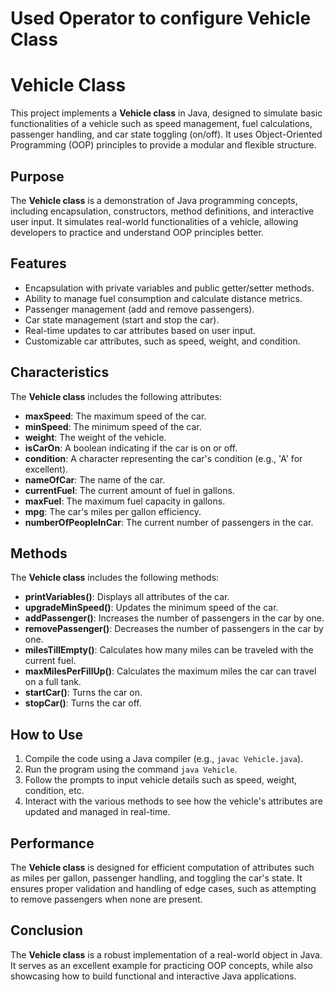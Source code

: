 # Used Operator to configure Vehicle Class

<body>
    <h1>Vehicle Class</h1>
    <p>This project implements a <strong>Vehicle class</strong> in Java, designed to simulate basic functionalities of a vehicle such as speed management, fuel calculations, passenger handling, and car state toggling (on/off). It uses Object-Oriented Programming (OOP) principles to provide a modular and flexible structure.</p>
    
<h2>Purpose</h2>
<p>The <strong>Vehicle class</strong> is a demonstration of Java programming concepts, including encapsulation, constructors, method definitions, and interactive user input. It simulates real-world functionalities of a vehicle, allowing developers to practice and understand OOP principles better.</p>

<h2>Features</h2>
    <ul>
        <li>Encapsulation with private variables and public getter/setter methods.</li>
        <li>Ability to manage fuel consumption and calculate distance metrics.</li>
        <li>Passenger management (add and remove passengers).</li>
        <li>Car state management (start and stop the car).</li>
        <li>Real-time updates to car attributes based on user input.</li>
        <li>Customizable car attributes, such as speed, weight, and condition.</li>
    </ul>

<h2>Characteristics</h2>
    <p>The <strong>Vehicle class</strong> includes the following attributes:</p>
    <ul>
        <li><strong>maxSpeed</strong>: The maximum speed of the car.</li>
        <li><strong>minSpeed</strong>: The minimum speed of the car.</li>
        <li><strong>weight</strong>: The weight of the vehicle.</li>
        <li><strong>isCarOn</strong>: A boolean indicating if the car is on or off.</li>
        <li><strong>condition</strong>: A character representing the car's condition (e.g., 'A' for excellent).</li>
        <li><strong>nameOfCar</strong>: The name of the car.</li>
        <li><strong>currentFuel</strong>: The current amount of fuel in gallons.</li>
        <li><strong>maxFuel</strong>: The maximum fuel capacity in gallons.</li>
        <li><strong>mpg</strong>: The car's miles per gallon efficiency.</li>
        <li><strong>numberOfPeopleInCar</strong>: The current number of passengers in the car.</li>
    </ul>

<h2>Methods</h2>
    <p>The <strong>Vehicle class</strong> includes the following methods:</p>
    <ul>
        <li><strong>printVariables()</strong>: Displays all attributes of the car.</li>
        <li><strong>upgradeMinSpeed()</strong>: Updates the minimum speed of the car.</li>
        <li><strong>addPassenger()</strong>: Increases the number of passengers in the car by one.</li>
        <li><strong>removePassenger()</strong>: Decreases the number of passengers in the car by one.</li>
        <li><strong>milesTillEmpty()</strong>: Calculates how many miles can be traveled with the current fuel.</li>
        <li><strong>maxMilesPerFillUp()</strong>: Calculates the maximum miles the car can travel on a full tank.</li>
        <li><strong>startCar()</strong>: Turns the car on.</li>
        <li><strong>stopCar()</strong>: Turns the car off.</li>
    </ul>

<h2>How to Use</h2>
    <ol>
        <li>Compile the code using a Java compiler (e.g., <code>javac Vehicle.java</code>).</li>
        <li>Run the program using the command <code>java Vehicle</code>.</li>
        <li>Follow the prompts to input vehicle details such as speed, weight, condition, etc.</li>
        <li>Interact with the various methods to see how the vehicle's attributes are updated and managed in real-time.</li>
    </ol>

<h2>Performance</h2>
<p>The <strong>Vehicle class</strong> is designed for efficient computation of attributes such as miles per gallon, passenger handling, and toggling the car's state. It ensures proper validation and handling of edge cases, such as attempting to remove passengers when none are present.</p>

<h2>Conclusion</h2>
<p>The <strong>Vehicle class</strong> is a robust implementation of a real-world object in Java. It serves as an excellent example for practicing OOP concepts, while also showcasing how to build functional and interactive Java applications.</p>
</body>
